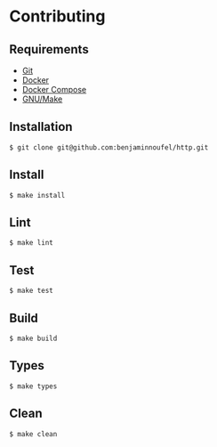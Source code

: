 # Contributing

## Requirements

- [Git][git]
- [Docker][docker]
- [Docker Compose][docker-compose]
- [GNU/Make][make]

## Installation

```console
$ git clone git@github.com:benjaminnoufel/http.git
```

## Install

```console
$ make install
```

## Lint

```console
$ make lint
```

## Test

```console
$ make test
```

## Build

```console
$ make build
```

## Types

```console
$ make types
```

## Clean

```console
$ make clean
```

[git]: https://git-scm.com/downloads
[docker]: https://docs.docker.com/
[docker-compose]: https://docs.docker.com/compose/install/
[make]: https://www.gnu.org/software/make/
